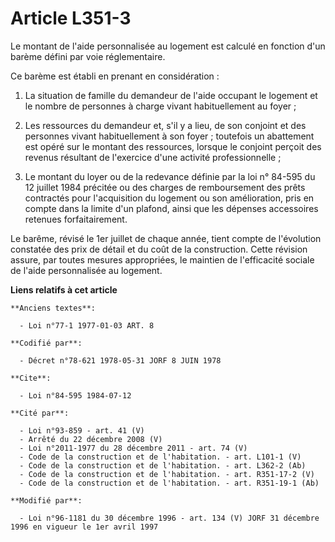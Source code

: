 # Article L351-3

Le montant de l'aide personnalisée au logement est calculé en fonction d'un barème défini par voie réglementaire.

Ce barème est établi en prenant en considération :

1. La situation de famille du demandeur de l'aide occupant le logement et le nombre de personnes à charge vivant
habituellement au foyer ;

2. Les ressources du demandeur et, s'il y a lieu, de son conjoint et des personnes vivant habituellement à son foyer ;
toutefois un abattement est opéré sur le montant des ressources, lorsque le conjoint perçoit des revenus résultant de
l'exercice d'une activité professionnelle ;

3. Le montant du loyer ou de la redevance définie par la loi n° 84-595 du 12 juillet 1984 précitée ou des charges de
remboursement des prêts contractés pour l'acquisition du logement ou son amélioration, pris en compte dans la limite d'un
plafond, ainsi que les dépenses accessoires retenues forfaitairement.

Le barême, révisé le 1er juillet de chaque année, tient compte de l'évolution constatée des prix de détail et du coût de la
construction. Cette révision assure, par toutes mesures appropriées, le maintien de l'efficacité sociale de l'aide
personnalisée au logement.

**Liens relatifs à cet article**

	**Anciens textes**:

	  - Loi n°77-1 1977-01-03 ART. 8

	**Codifié par**:

	  - Décret n°78-621 1978-05-31 JORF 8 JUIN 1978

	**Cite**:

	  - Loi n°84-595 1984-07-12

	**Cité par**:

	  - Loi n°93-859 - art. 41 (V)
	  - Arrêté du 22 décembre 2008 (V)
	  - Loi n°2011-1977 du 28 décembre 2011 - art. 74 (V)
	  - Code de la construction et de l'habitation. - art. L101-1 (V)
	  - Code de la construction et de l'habitation. - art. L362-2 (Ab)
	  - Code de la construction et de l'habitation. - art. R351-17-2 (V)
	  - Code de la construction et de l'habitation. - art. R351-19-1 (Ab)

	**Modifié par**:

	  - Loi n°96-1181 du 30 décembre 1996 - art. 134 (V) JORF 31 décembre 1996 en vigueur le 1er avril 1997
